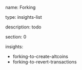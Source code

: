 name: Forking

type: insights-list

description: todo

section: 0

insights:
 - forking-to-create-altcoins
 - forking-to-revert-transactions

